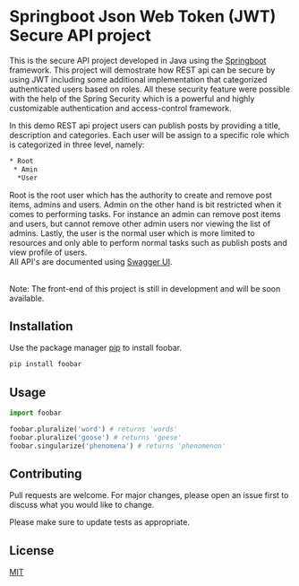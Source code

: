 # Springboot Json Web Token (JWT) Secure API project
This is the secure API project developed in Java using the [Springboot](https://spring.io/projects/spring-boot) framework. This project will demostrate how REST api can be secure by using JWT including some additional implementation that categorized authenticated users based on roles. All these security feature were possible with the help of the Spring Security which is a powerful and highly customizable authentication and access-control framework.

In this demo REST api project users can publish posts by providing a title, description and categories. Each user will be assign to a specific role which is categorized in three level, namely:
```bash
* Root
 * Amin
  *User
```
Root is the root user which has the authority to create and remove post items, admins and users. Admin on the other hand is bit restricted when it comes to performing tasks. For instance an admin can remove post items and users, but cannot remove other admin users nor viewing the list of admins. Lastly, the user is the normal user which is more limited to resources and only able to perform normal tasks such as publish posts and view profile of users.<br/>
All API's are documented using [Swagger UI](https://swagger.io/tools/swagger-ui/).<br/><br/>

Note: The front-end of this project is still in development and will be soon available.


## Installation

Use the package manager [pip](https://pip.pypa.io/en/stable/) to install foobar.

```bash
pip install foobar
```

## Usage

```python
import foobar

foobar.pluralize('word') # returns 'words'
foobar.pluralize('goose') # returns 'geese'
foobar.singularize('phenomena') # returns 'phenomenon'
```

## Contributing
Pull requests are welcome. For major changes, please open an issue first to discuss what you would like to change.

Please make sure to update tests as appropriate.

## License
[MIT](https://choosealicense.com/licenses/mit/)
